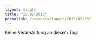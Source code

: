 ```yaml
---
layout: single
title: "15.09.2015"
permalink: /veranstaltungen/2015/09/15/
---
```


Keine Veranstaltung an diesem Tag.
